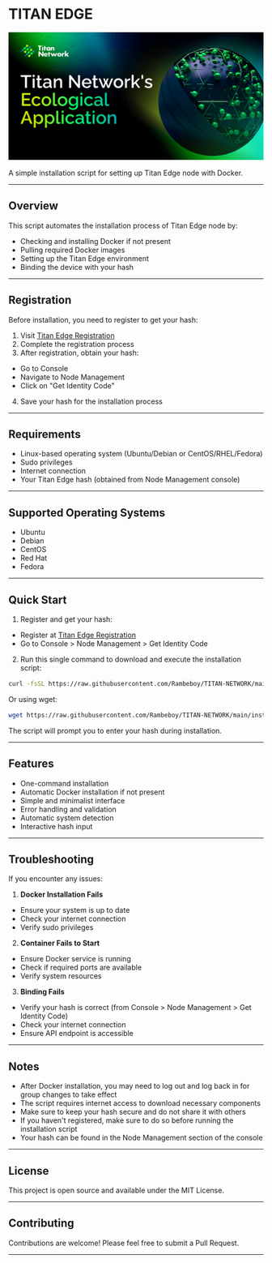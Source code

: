 # TITAN EDGE

![titannetwork](assets/titannetwork.png)

A simple installation script for setting up Titan Edge node with Docker.

---

## Overview

This script automates the installation process of Titan Edge node by:

- Checking and installing Docker if not present
- Pulling required Docker images
- Setting up the Titan Edge environment
- Binding the device with your hash

---

## Registration

Before installation, you need to register to get your hash:

1. Visit [Titan Edge Registration](https://test1.titannet.io/intiveRegister?code=zhNcuF)
2. Complete the registration process
3. After registration, obtain your hash:
- Go to Console
- Navigate to Node Management
- Click on "Get Identity Code"
4. Save your hash for the installation process

---

## Requirements

- Linux-based operating system (Ubuntu/Debian or CentOS/RHEL/Fedora)
- Sudo privileges
- Internet connection
- Your Titan Edge hash (obtained from Node Management console)

---

## Supported Operating Systems

- Ubuntu
- Debian
- CentOS
- Red Hat
- Fedora

---

## Quick Start

1. Register and get your hash:

- Register at [Titan Edge Registration](https://test1.titannet.io/intiveRegister?code=zhNcuF)
- Go to Console > Node Management > Get Identity Code

2. Run this single command to download and execute the installation script:

```bash
curl -fsSL https://raw.githubusercontent.com/Rambeboy/TITAN-NETWORK/main/install.sh -o install.sh && chmod +x install.sh && sudo ./install.sh
```

Or using wget:

```bash
wget https://raw.githubusercontent.com/Rambeboy/TITAN-NETWORK/main/install.sh && chmod +x install.sh && sudo ./install.sh
```

The script will prompt you to enter your hash during installation.

---

## Features

- One-command installation
- Automatic Docker installation if not present
- Simple and minimalist interface
- Error handling and validation
- Automatic system detection
- Interactive hash input

---

## Troubleshooting

If you encounter any issues:

1. **Docker Installation Fails**

- Ensure your system is up to date
- Check your internet connection
- Verify sudo privileges

2. **Container Fails to Start**

- Ensure Docker service is running
- Check if required ports are available
- Verify system resources

3. **Binding Fails**

- Verify your hash is correct (from Console > Node Management > Get Identity Code)
- Check your internet connection
- Ensure API endpoint is accessible

---

## Notes

- After Docker installation, you may need to log out and log back in for group changes to take effect
- The script requires internet access to download necessary components
- Make sure to keep your hash secure and do not share it with others
- If you haven't registered, make sure to do so before running the installation script
- Your hash can be found in the Node Management section of the console

---

## License

This project is open source and available under the MIT License.

---

## Contributing

Contributions are welcome! Please feel free to submit a Pull Request.

---
